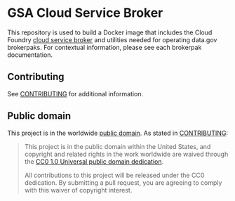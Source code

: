 # GSA Cloud Service Broker

This repository is used to build a Docker image that includes the Cloud Foundry [cloud service broker](https://github.com/cloudfoundry-incubator/cloud-service-broker) and utilities needed for operating data.gov brokerpaks.  For contextual information, please see each brokerpak documentation.

## Contributing

See [CONTRIBUTING](CONTRIBUTING.md) for additional information.

## Public domain

This project is in the worldwide [public domain](LICENSE.md). As stated in [CONTRIBUTING](CONTRIBUTING.md):

> This project is in the public domain within the United States, and copyright and related rights in the work worldwide are waived through the [CC0 1.0 Universal public domain dedication](https://creativecommons.org/publicdomain/zero/1.0/).
>
> All contributions to this project will be released under the CC0 dedication. By submitting a pull request, you are agreeing to comply with this waiver of copyright interest.
